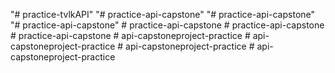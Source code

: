 "# practice-tvlkAPI" 
"# practice-api-capstone" 
"# practice-api-capstone" 
"# practice-api-capstone" 
#   p r a c t i c e - a p i - c a p s t o n e  
 #   p r a c t i c e - a p i - c a p s t o n e  
 #   p r a c t i c e - a p i - c a p s t o n e  
 #   a p i - c a p s t o n e p r o j e c t - p r a c t i c e  
 #   a p i - c a p s t o n e p r o j e c t - p r a c t i c e  
 #   a p i - c a p s t o n e p r o j e c t - p r a c t i c e  
 #   a p i - c a p s t o n e p r o j e c t - p r a c t i c e  
 
